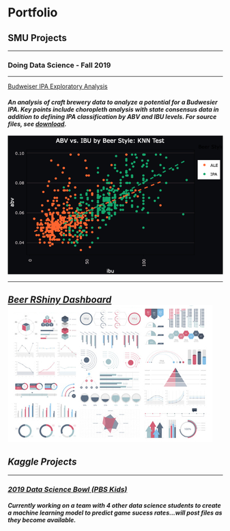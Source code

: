 # Portfolio

## SMU Projects
---
### Doing Data Science - Fall 2019
---
[Budweiser IPA Exploratory Analysis](/eda.html)
#### <i>An analysis of craft brewery data to analyze a potential for a Budwesier IPA. Key points include choropleth analysis with state consensus data in addition to defining IPA classification by ABV and IBU levels. For source files, see <a href="https://www.dropbox.com/s/yh5k5kcr9pb774v/DDS_Midterm.zip?dl=1">download</a>.<i>
<img src="images/dds_midterm1_thumbnail.png"/>

---
[Beer RShiny Dashboard](/dds_rshiny/app.r)
<img src="images/dummy_thumbnail.jpg?raw=true"/>
---

## Kaggle Projects
---
### [2019 Data Science Bowl (PBS Kids)](https://www.kaggle.com/c/data-science-bowl-2019)
#### <i>Currently working on a team with 4 other data science students to create a machine learning model to predict game sucess rates...will post files as they become available.<i>
  

